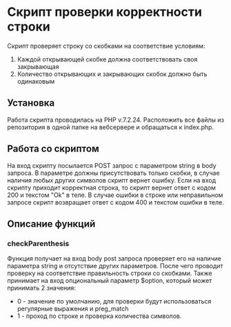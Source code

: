 # Скрипт проверки корректности строки
Скрипт проверяет строку со скобками на соответствие условиям: 
1) Каждой открывающей скобке должна соответствовать своя закрывающая
2) Количество открывающих и закрывающих скобок должно быть одинаковым

## Установка
Работа скрипта проводилась на PHP v.7.2.24. Расположить все файлы из репозитория в одной папке на вебсервере и обращаться к index.php.

## Работа со скриптом
На вход скрипту посылается POST запрос с параметром string в body запроса. В параметре должны присутствовать только скобки, в случае наличия любых других символов скрипт вернет ошибку.
Если на вход скрипту приходит корректная строка, то скрипт вернет ответ с кодом 200 и текстом "Ok" в теле.
В случае ошибки в строке или неправильном запросе скрипт возвращает ответ с кодом 400 и текстом ошибки в теле.

## Описание функций
### checkParenthesis

Функция получает на вход body post запроса проверяет его на наличие параметра string и отсутствие других параметров. После чего проводит проверку на соответствие правильность строки со скобками. 
Также принимает на вход опциональный параметр $option, который может принимать 2 значения:
 - 0 - значение по умолчанию, для проверки будут использоваться регулярные выражения и preg_match
 - 1 - проход по строке и проверка количества символов.